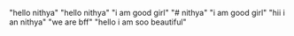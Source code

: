 "hello nithya" 
"hello nithya" 
"i am good girl" 
"# nithya" 
"i am good girl" 
"hii i an nithya" 
"we are bff" 
"hello i am soo beautiful" 
